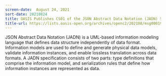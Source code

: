 ```yaml
---
screen-date:  August 24, 2021
sort-date: 20210824
title: OASIS Publishes CS01 of the JSON Abstract Data Notation (JADN) Specification, v1.0
title-url: https://lists.oasis-open.org/archives/openc2/202108/msg00019.html
---
```


JSON Abstract Data Notation (JADN) is a UML-based information
modeling language that defines data structure independently of
data format. Information models are used to define and generate
physical data models, validate information instances, and enable
lossless translation across data formats. A JADN specification
consists of two parts: type definitions that comprise the
information model, and serialization rules that define how
information instances are represented as data.